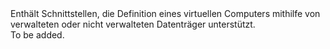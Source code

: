 <Namespace Name="Microsoft.Azure.Management.Compute.Fluent.VirtualMachine.DefinitionManagedOrUnmanaged">
  <Docs>
    <summary>Enthält Schnittstellen, die Definition eines virtuellen Computers mithilfe von verwalteten oder nicht verwalteten Datenträger unterstützt.</summary> 
    <remarks>To be added.</remarks>
  </Docs>
</Namespace>
